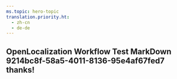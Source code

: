 ```yaml
---
ms.topic: hero-topic
translation.priority.ht: 
  - zh-cn
  - de-de
---
```

## OpenLocalization Workflow Test MarkDown 9214bc8f-58a5-4011-8136-95e4af67fed7 thanks!

